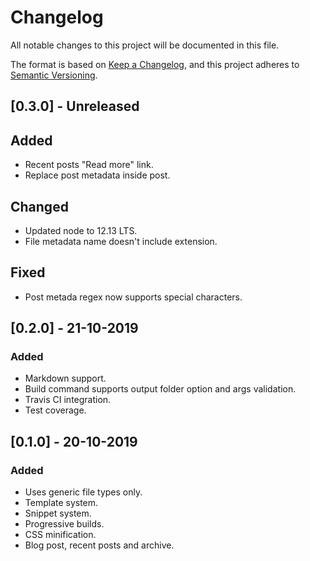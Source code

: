 # Changelog

All notable changes to this project will be documented in this file.

The format is based on [Keep a Changelog](https://keepachangelog.com/en/1.0.0/),
and this project adheres to [Semantic Versioning](https://semver.org/spec/v2.0.0.html).

## [0.3.0] - Unreleased

## Added

- Recent posts "Read more" link.
- Replace post metadata inside post.

## Changed

- Updated node to 12.13 LTS.
- File metadata name doesn't include extension.

## Fixed

- Post metada regex now supports special characters.

## [0.2.0] - 21-10-2019

### Added

- Markdown support.
- Build command supports output folder option and args validation.
- Travis CI integration.
- Test coverage.

## [0.1.0] - 20-10-2019

### Added

- Uses generic file types only.
- Template system.
- Snippet system.
- Progressive builds.
- CSS minification.
- Blog post, recent posts and archive.
